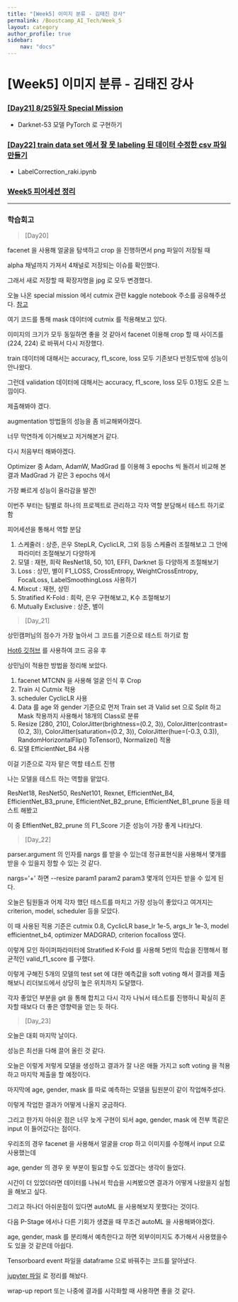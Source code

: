 ```yaml
---
title: "[Week5] 이미지 분류 - 김태진 강사"
permalink: /Boostcamp_AI_Tech/Week_5
layout: category
author_profile: true
sidebar:
    nav: "docs"
---
```


# [Week5] 이미지 분류 - 김태진 강사

### [[Day21] 8/25일자 Special Mission](https://github.com/raki-1203/boostcamp_note/tree/main/Week_5/Day_21)

- Darknet-53 모델 PyTorch 로 구현하기

### [[Day22] train data set 에서 잘 못 labeling 된 데이터 수정한 csv 파일 만들기](https://github.com/raki-1203/boostcamp_note/tree/main/Week_5/Day_22)

- LabelCorrection_raki.ipynb

### [Week5 피어세션 정리](https://github.com/raki-1203/Boostcamp_2st_Hot6/tree/main/Meetup-log/week5)

---
### 학습회고

> [Day20]

facenet 을 사용해 얼굴을 탐색하고 crop 을 진행하면서 png 파일이 저장될 때 

alpha 채널까지 가져서 4채널로 저장되는 이슈를 확인했다.

그래서 새로 저장할 때 확장자명을 jpg 로 모두 변경했다.

오늘 나온 special mission 에서 cutmix 관련 kaggle notebook 주소를 공유해주셨다. [참고](https://www.kaggle.com/debanga/cutmix-in-python)

여기 코드를 통해 mask 데이터에 cutmix 를 적용해보고 있다.

이미지의 크기가 모두 동일하면 좋을 것 같아서 facenet 이용해 crop 할 때 사이즈를 (224, 224) 로 바꿔서 다시 저장했다.

train 데이터에 대해서는 accuracy, f1_score, loss 모두 기존보다 반정도밖에 성능이 안나왔다.

그런데 validation 데이터에 대해서는 accuracy, f1_score, loss 모두 0.1정도 오른 느낌이다.

제출해봐야 겠다.

augmentation 방법들의 성능을 좀 비교해봐야겠다.

너무 막연하게 이거해보고 저거해본거 같다.

다시 처음부터 해봐야겠다.

Optimizer 중 Adam, AdamW, MadGrad 를 이용해 3 epochs 씩 돌려서 비교해 본 결과 MadGrad 가 같은 3 epochs 에서 

가장 빠르게 성능이 올라감을 발견!

이번주 부터는 팀별로 하나의 프로젝트로 관리하고 각자 역할 분담해서 테스트 하기로 함

피어세션을 통해서 역할 분담

1. 스케줄러 : 상준, 은우
    StepLR, CyclicLR, 그외 등등 스케쥴러 조절해보고 그 안에 파라미터 조절해보기 다양하게
2. 모델 : 재현, 희락
    ResNet18, 50, 101, EFFI, Darknet 등 다양하게 조절해보기
3. Loss : 상민, 별이
    F1_LOSS, CrossEntropy, WeightCrossEntropy, FocalLoss, LabelSmoothingLoss 사용하기
4. Mixcut : 재현, 상민
5. Stratified K-Fold : 희락, 은우
    구현해보고, K수 조절해보기
6. Mutually Exclusive : 상준, 별이

> [Day_21]

상민캠퍼님의 점수가 가장 높아서 그 코드를 기준으로 테스트 하기로 함

[Hot6 깃허브](https://github.com/boostcampaitech2/image-classification-level1-06) 를 사용하여 코드 공유 후

상민님이 적용한 방법을 정리해 보았다.

1. facenet MTCNN 을 사용해 얼굴 인식 후 Crop
2. Train 시 Cutmix 적용
3. scheduler CyclicLR 사용
4. Data 를 age 와 gender 기준으로 먼저 Train set 과 Valid set 으로 Split 하고 Mask 착용까지 사용해서 18개의 Class로 분류
5. Resize [280, 210], ColorJitter(brightness=(0.2, 3)), ColorJitter(contrast=(0.2, 3)), 
ColorJitter(saturation=(0.2, 3)), ColorJitter(hue=(-0.3, 0.3)), RandomHorizontalFlip()
ToTensor(), Normalize() 적용
6. 모델 EfficientNet_B4 사용

이걸 기준으로 각자 맡은 역할 테스트 진행

나는 모델을 테스트 하는 역할을 맡았다.

ResNet18, ResNet50, ResNet101, Rexnet,
EfficientNet_B4, EfficientNet_B3_prune, EfficientNet_B2_prune, EfficientNet_B1_prune 등을 테스트 해봤고

이 중 EffientNet_B2_prune 의 F1_Score 기준 성능이 가장 좋게 나타났다.

> [Day_22]

parser.argument 의 인자를 nargs 를 받을 수 있는데 정규표현식을 사용해서 몇개를 받을 수 있을지 정할 수 있는 것 같다.

nargs='+' 하면 --resize param1 param2 param3 몇개의 인자든 받을 수 있게 된다.

오늘은 팀원들과 어제 각자 했던 테스트를 마치고 가장 성능이 좋았다고 여겨지는 criterion, model, scheduler 등을 모았다.

이 때 사용된 적용 기준은 cutmix 0.8, CyclicLR base_lr 1e-5, args_lr 1e-3, model efficientnet_b4, optimizer MADGRAD,
criterion focalloss 였다.

이렇게 모인 하이퍼파라미터에 Stratified K-Fold 를 사용해 5번의 학습을 진행해서 평균적인 valid_f1_score 를 구했다.

이렇게 구해진 5개의 모델의 test set 에 대한 예측값을 soft voting 해서 결과를 제출해보니 리더보드에서 상당히 높은 위치까지 도달했다.

각자 좋았던 부분을 git 을 통해 합치고 다시 각자 나눠서 테스트를 진행하니 확실히 혼자할 때보다 더 좋은 영향력을 얻는 듯 하다.


> [Day_23]
 
오늘은 대회 마지막 날이다.

성능은 최선을 다해 끌어 올린 것 같다.

오늘은 이렇게 저렇게 모델을 생성하고 결과가 잘 나온 애들 가지고 soft voting 을 적용하고 마지막 제출을 할 예정이다.

마지막에 age, gender, mask 를 따로 예측하는 모델을 팀원분이 같이 작업해주셨다.

이렇게 작업한 결과가 어떻게 나올지 궁금하다.

그리고 한가지 아쉬운 점은 너무 늦게 구현이 되서 age, gender, mask 에 전부 똑같은 input 이 들어갔다는 점이다.

우리조의 경우 facenet 을 사용해서 얼굴을 crop 하고 이미지를 수정해서 input 으로 사용했는데

age, gender 의 경우 옷 부분이 필요할 수도 있겠다는 생각이 들었다.

시간이 더 있었더라면 데이터를 나눠서 학습을 시켜봤으면 결과가 어떻게 나왔을지 실험을 해보고 싶다.

그리고 하나더 아쉬운점이 있다면 autoML 을 사용해보지 못했다는 것이다.

다음 P-Stage 에서나 다른 기회가 생겼을 때 무조건 autoML 을 사용해봐야겠다.

age, gender, mask 를 분리해서 예측한다고 하면 외부이미지도 추가해서 사용했을수도 있을 것 같은데 아쉽다.

Tensorboard event 파일을 dataframe 으로 바꿔주는 코드를 알아냈다.

[jupyter 파일](https://github.com/raki-1203/boostcamp_note/blob/main/Week_5/Day_23/Tensorboard_Visualization.ipynb) 로 정리를 해놨다. 

wrap-up report 또는 나중에 결과를 시각화할 때 사용하면 좋을 것 같다.